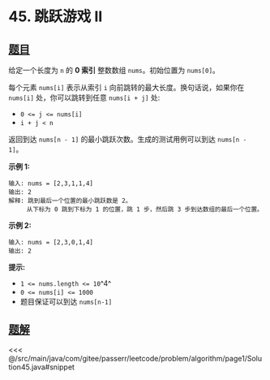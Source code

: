# 45. 跳跃游戏 II

## [题目](https://leetcode.cn/problems/jump-game-ii/)
给定一个长度为 `n` 的 **0 索引** 整数数组 `nums`。初始位置为 `nums[0]`。

每个元素 `nums[i]` 表示从索引 `i` 向前跳转的最大长度。换句话说，如果你在 `nums[i]` 处，你可以跳转到任意 `nums[i + j]` 处:

* `0 <= j <= nums[i]`
* `i + j < n`

返回到达 `nums[n - 1]` 的最小跳跃次数。生成的测试用例可以到达 `nums[n - 1]`。

**示例 1:**

    输入: nums = [2,3,1,1,4]
    输出: 2
    解释: 跳到最后一个位置的最小跳跃数是 2。
         从下标为 0 跳到下标为 1 的位置，跳 1 步，然后跳 3 步到达数组的最后一个位置。

**示例 2:**

```
输入: nums = [2,3,0,1,4]
输出: 2
```

**提示:**

* `1 <= nums.length <= 10`^4^
* `0 <= nums[i] <= 1000`
* 题目保证可以到达 `nums[n-1]`


## [题解](https://github.com/PasseRR/JavaLeetCode/blob/master/src/main/java/com/gitee/passerr/leetcode/problem/algorithm/page1/Solution45.java)

<<< @/src/main/java/com/gitee/passerr/leetcode/problem/algorithm/page1/Solution45.java#snippet
